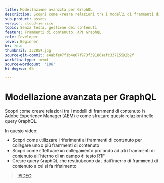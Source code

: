 ```yaml
---
title: Modellazione avanzata per GraphQL
description: Scopri come creare relazioni tra i modelli di frammenti di contenuto in Adobe Experience Manager (AEM) e come sfruttare queste relazioni nelle query GraphQL.
sub-product: assets
version: cloud-service
topic: Senza testa, gestione dei contenuti
feature: Frammenti di contenuto, API GraphQL
role: Developer
level: Beginner
kt: 7620
thumbnail: 332859.jpg
source-git-commit: e4abfe07f1b4e67f973f39186aafc33715592b2f
workflow-type: tm+mt
source-wordcount: '106'
ht-degree: 0%

---
```



# Modellazione avanzata per GraphQL

Scopri come creare relazioni tra i modelli di frammenti di contenuto in Adobe Experience Manager (AEM) e come sfruttare queste relazioni nelle query GraphQL.

In questo video:

+ Scopri come utilizzare i riferimenti ai frammenti di contenuto per collegare uno o più frammenti di contenuto
+ Scopri come effettuare un collegamento profondo ad altri frammenti di contenuto all’interno di un campo di testo RTF
+ Creare query GraphQL che restituiscono dati dall&#39;interno di frammenti di contenuto a cui si fa riferimento

>[!VIDEO](https://video.tv.adobe.com/v/332859/?quality=12&learn=on)

